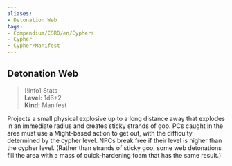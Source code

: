```yaml
---
aliases:
- Detonation Web
tags:
- Compendium/CSRD/en/Cyphers
- Cypher
- Cypher/Manifest
---
```


  
## Detonation Web  
>[!info] Stats  
> **Level:** 1d6+2  
> **Kind:** Manifest
  
Projects a small physical explosive up to a long distance away that explodes in an immediate radius and creates sticky strands of goo. PCs caught in the area must use a Might-based action to get out, with the difficulty determined by the cypher level. NPCs break free if their level is higher than the cypher level. (Rather than strands of sticky goo, some web detonations fill the area with a mass of quick-hardening foam that has the same result.)
